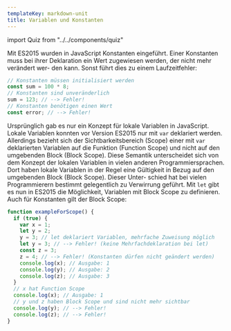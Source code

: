 ```yaml
---
templateKey: markdown-unit
title: Variablen und Konstanten
---
```


import Quiz from "../../components/quiz"

Mit ES2015 wurden in JavaScript Konstanten eingeführt. Einer Konstanten muss bei ihrer Deklaration ein Wert zugewiesen werden, der nicht mehr verändert wer- den kann. Sonst führt dies zu einem Laufzeitfehler:

```js
// Konstanten müssen initialisiert werden
const sum = 100 * 8;
// Konstanten sind unveränderlich
sum = 123; // --> Fehler!
// Konstanten benötigen einen Wert
const error; // --> Fehler!
```

Ursprünglich gab es nur ein Konzept für lokale Variablen in JavaScript. Lokale Variablen konnten vor Version ES2015 nur mit `var` deklariert werden. Allerdings bezieht sich der Sichtbarkeitsbereich (Scope) einer mit `var` deklarierten Variablen auf die Funktion (Function Scope) und nicht auf den umgebenden Block (Block Scope). Diese Semantik unterscheidet sich von dem Konzept der lokalen Variablen in vielen anderen Programmiersprachen. Dort haben lokale Variablen in der Regel eine Gültigkeit in Bezug auf den umgebenden Block (Block Scope). Dieser Unter- schied hat bei vielen Programmierern bestimmt gelegentlich zu Verwirrung geführt. Mit `let` gibt es nun in ES2015 die Möglichkeit, Variablen mit Block Scope zu definieren. Auch für Konstanten gilt der Block Scope:

```js
function exampleForScope() {
  if (true) {
    var x = 1;
    let y = 2;
    y = 3; // let deklariert Variablen, mehrfache Zuweisung möglich
    let y = 3; // --> Fehler! (keine Mehrfachdeklaration bei let)
    const z = 3;
    z = 4; // --> Fehler! (Konstanten dürfen nicht geändert werden)
    console.log(x); // Ausgabe: 1
    console.log(y); // Ausgabe: 2
    console.log(z); // Ausgabe: 3
  }
  // x hat Function Scope
  console.log(x); // Ausgabe: 1
  // y und z haben Block Scope und sind nicht mehr sichtbar
  console.log(y); // --> Fehler!
  console.log(z); // --> Fehler!
}
```

<Quiz />
